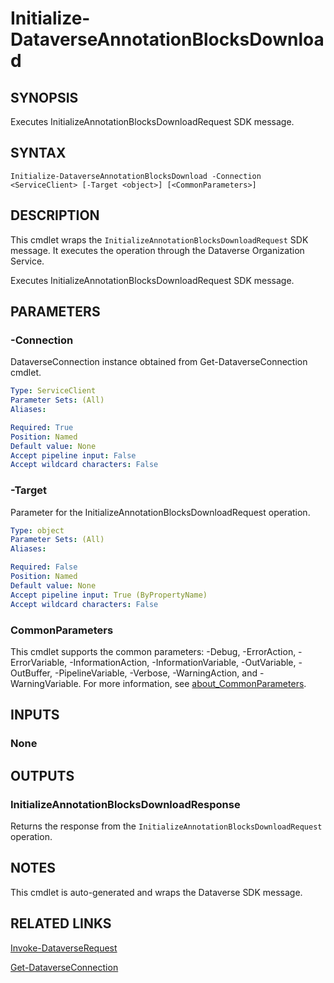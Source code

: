 # Initialize-DataverseAnnotationBlocksDownload

## SYNOPSIS
Executes InitializeAnnotationBlocksDownloadRequest SDK message.

## SYNTAX

```
Initialize-DataverseAnnotationBlocksDownload -Connection <ServiceClient> [-Target <object>] [<CommonParameters>]
```

## DESCRIPTION

This cmdlet wraps the `InitializeAnnotationBlocksDownloadRequest` SDK message. It executes the operation through the Dataverse Organization Service.

Executes InitializeAnnotationBlocksDownloadRequest SDK message.

## PARAMETERS

### -Connection
DataverseConnection instance obtained from Get-DataverseConnection cmdlet.

```yaml
Type: ServiceClient
Parameter Sets: (All)
Aliases:

Required: True
Position: Named
Default value: None
Accept pipeline input: False
Accept wildcard characters: False
```
### -Target
Parameter for the InitializeAnnotationBlocksDownloadRequest operation.

```yaml
Type: object
Parameter Sets: (All)
Aliases:

Required: False
Position: Named
Default value: None
Accept pipeline input: True (ByPropertyName)
Accept wildcard characters: False
```
### CommonParameters
This cmdlet supports the common parameters: -Debug, -ErrorAction, -ErrorVariable, -InformationAction, -InformationVariable, -OutVariable, -OutBuffer, -PipelineVariable, -Verbose, -WarningAction, and -WarningVariable. For more information, see [about_CommonParameters](http://go.microsoft.com/fwlink/?LinkID=113216).

## INPUTS

### None

## OUTPUTS

### InitializeAnnotationBlocksDownloadResponse

Returns the response from the `InitializeAnnotationBlocksDownloadRequest` operation.

## NOTES

This cmdlet is auto-generated and wraps the Dataverse SDK message.

## RELATED LINKS

[Invoke-DataverseRequest](Invoke-DataverseRequest.md)

[Get-DataverseConnection](Get-DataverseConnection.md)
